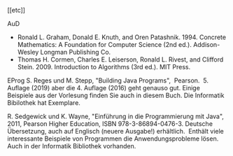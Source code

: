 [[etc]]

AuD
- Ronald L. Graham, Donald E. Knuth, and Oren Patashnik. 1994. Concrete Mathematics: A Foundation for Computer Science (2nd ed.). Addison-Wesley Longman Publishing Co.
- Thomas H. Cormen, Charles E. Leiserson, Ronald L. Rivest, and Clifford Stein. 2009. Introduction to Algorithms (3rd ed.). MIT Press.

EProg
S. Reges und M. Stepp, "Building Java Programs",  Pearson.  5. Auflage (2019) aber die 4. Auflage (2016) geht genauso gut. Einige Beispiele aus der Vorlesung finden Sie auch in diesem Buch. Die Informatik Bibilothek hat Exemplare.

R. Sedgewick und K. Wayne, "Einführung in die Programmierung mit Java", 2011, Pearson Higher Education, ISBN 978-3-86894-0476-3. Deutsche Übersetzung, auch auf Englisch (neuere Ausgabe!) erhältlich.  Enthält viele interessante Beispiele von Programmen die Anwendungsprobleme lösen. Auch in der Informatik Bibliothek vorhanden.

